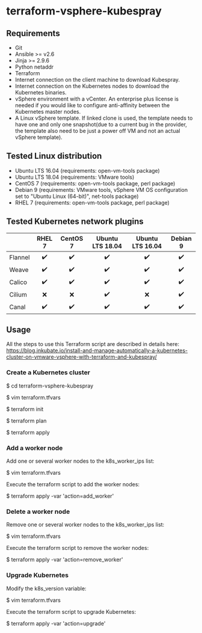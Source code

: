 # terraform-vsphere-kubespray

## Requirements

* Git
* Ansible >= v2.6
* Jinja >= 2.9.6
* Python netaddr
* Terraform
* Internet connection on the client machine to download Kubespray.
* Internet connection on the Kubernetes nodes to download the Kubernetes binaries.
* vSphere environment with a vCenter. An enterprise plus license is needed if you would like to configure anti-affinity between the Kubernetes master nodes.
* A Linux vSphere template. If linked clone is used, the template needs to have one and only one snapshot(due to a current bug in the provider, the template also need to be just a power off VM and not an actual vSphere template).

## Tested Linux distribution

* Ubuntu LTS 16.04 (requirements: open-vm-tools package)
* Ubuntu LTS 18.04 (requirements: VMware tools)
* CentOS 7 (requirements: open-vm-tools package, perl package)
* Debian 9 (requirements: VMware tools, vSphere VM OS configuration set to "Ubuntu Linux (64-bit)", net-tools package)
* RHEL 7 (requirements: open-vm-tools package, perl package)

## Tested Kubernetes network plugins

|         |        RHEL 7      |       CentOS 7     |  Ubuntu LTS 18.04  |  Ubuntu LTS 16.04  |       Debian 9     |
|---------|:------------------:|:------------------:|:------------------:|:------------------:|:------------------:|
| Flannel | :heavy_check_mark: | :heavy_check_mark: | :heavy_check_mark: | :heavy_check_mark: | :heavy_check_mark: |
| Weave   | :heavy_check_mark: | :heavy_check_mark: | :heavy_check_mark: | :heavy_check_mark: | :heavy_check_mark: |
| Calico  | :heavy_check_mark: | :heavy_check_mark: | :heavy_check_mark: | :heavy_check_mark: | :heavy_check_mark: |
| Cilium  |        :x:         |        :x:         | :heavy_check_mark: |        :x:         | :heavy_check_mark: |
| Canal   | :heavy_check_mark: | :heavy_check_mark: | :heavy_check_mark: | :heavy_check_mark: | :heavy_check_mark: |

## Usage

All the steps to use this Terraform script are described in details here:
https://blog.inkubate.io/install-and-manage-automatically-a-kubernetes-cluster-on-vmware-vsphere-with-terraform-and-kubespray/

### Create a Kubernetes cluster

$ cd terraform-vsphere-kubespray

$ vim terraform.tfvars

$ terraform init

$ terraform plan

$ terraform apply

### Add a worker node

Add one or several worker nodes to the k8s_worker_ips list:

$ vim terraform.tfvars

Execute the terraform script to add the worker nodes:

$ terraform apply -var 'action=add\_worker'

### Delete a worker node

Remove one or several worker nodes to the k8s_worker_ips list:

$ vim terraform.tfvars

Execute the terraform script to remove the worker nodes:

$ terraform apply -var 'action=remove\_worker'

### Upgrade Kubernetes

Modify the k8s_version variable:

$ vim terraform.tfvars

Execute the terraform script to upgrade Kubernetes:

$ terraform apply -var 'action=upgrade'
